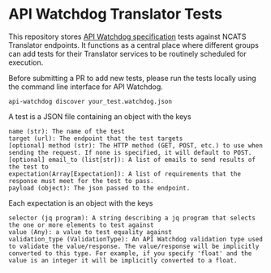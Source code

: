 # API Watchdog Translator Tests

This repository stores [API Watchdog specification](https://github.com/ranking-agent/api-watchdog)
tests against NCATS Translator endpoints. It functions as a central place where different groups can add tests for their Translator services to be routinely scheduled for execution.

Before submitting a PR to add new tests, please run the tests locally using the command line interface for API Watchdog.

```
api-watchdog discover your_test.watchdog.json
```

A test is a JSON file containing an object with the keys

    name (str): The name of the test
    target (url): The endpoint that the test targets
    [optional] method (str): The HTTP method (GET, POST, etc.) to use when sending the request. If none is specified, it will default to POST.
    [optional] email_to (list[str]): A list of emails to send results of the test to
    expectation(Array[Expectation]): A list of requirements that the response must meet for the test to pass.
    payload (object): The json passed to the endpoint.

Each expectation is an object with the keys

    selector (jq program): A string describing a jq program that selects the one or more elements to test against
    value (Any): a value to test equality against
    validation_type (ValidationType): An API Watchdog validation type used to validate the value/response. The value/response will be implicitly converted to this type. For example, if you specify 'float' and the value is an integer it will be implicitly converted to a float.

